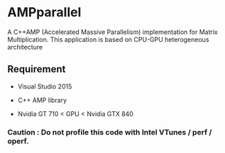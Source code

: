 # AMPparallel
A  C++AMP (Accelerated Massive Parallelism) implementation for Matrix Multiplication. This application is based on CPU-GPU heterogeneous architecture 

## Requirement

* Visual Studio 2015

* C++ AMP library

* Nvidia GT 710 < GPU < Nvidia GTX 840

### Caution : Do not profile this code with Intel VTunes / perf / operf.
